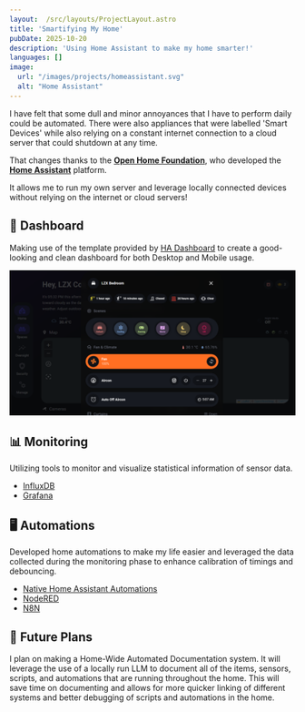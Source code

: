 ```yaml
---
layout:  /src/layouts/ProjectLayout.astro
title: 'Smartifying My Home'
pubDate: 2025-10-20
description: 'Using Home Assistant to make my home smarter!'
languages: []
image:
  url: "/images/projects/homeassistant.svg"
  alt: "Home Assistant"
--- 
```


I have felt that some dull and minor annoyances that I have to perform daily could be automated. There were also appliances that were labelled 'Smart Devices' while also relying on a constant internet connection to a cloud server that could shutdown at any time.

That changes thanks to the [**Open Home Foundation**](https://www.openhomefoundation.org/), who developed the [**Home Assistant**](https://www.home-assistant.io/) platform.

It allows me to run my own server and leverage locally connected devices without relying on the internet or cloud servers!

## 🏡 Dashboard

Making use of the template provided by [HA Dashboard](https://youtu.be/W1bq6pqMCrI) to create a good-looking and clean dashboard for both Desktop and Mobile usage.

![](../../../assets/smarthome/dashboard.png)

## 📊 Monitoring

Utilizing tools to monitor and visualize statistical information of sensor data.

- [InfluxDB](https://github.com/hassio-addons/addon-influxdb)
- [Grafana](https://github.com/hassio-addons/addon-grafana)

## 🖥️ Automations

Developed home automations to make my life easier and leveraged the data collected during the monitoring phase to enhance calibration of timings and debouncing.

- [Native Home Assistant Automations](https://www.home-assistant.io/docs/automation/)
- [NodeRED](https://github.com/hassio-addons/addon-node-red)
- [N8N](https://n8n.io/)

## 🔮 Future Plans

I plan on making a Home-Wide Automated Documentation system. It will leverage the use of a locally run LLM to document all of the items, sensors, scripts, and automations that are running throughout the home. This will save time on documenting and allows for more quicker linking of different systems and better debugging of scripts and automations in the home.